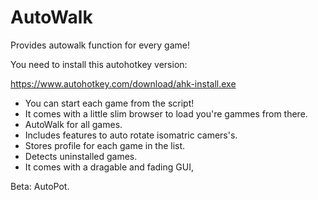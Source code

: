 # AutoWalk
Provides autowalk function for every game!

You need to install this autohotkey version:

https://www.autohotkey.com/download/ahk-install.exe

  - You can start each game from the script!
  - It comes with a little slim browser to load you're gammes from there.
  - AutoWalk for all games.
  - Includes features to auto rotate isomatric camers's.
  - Stores profile for each game in the list.
  - Detects uninstalled games.
  - It comes with a dragable and fading GUI,

Beta: AutoPot.
